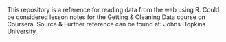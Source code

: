 This repository is a reference for reading data from the web using R. 
Could be considered lesson notes for the Getting & Cleaning Data course on Coursera.
Source & Further reference can be found at: Johns Hopkins University

